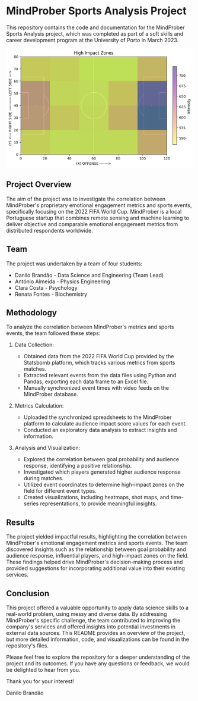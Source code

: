 # MindProber Sports Analysis Project

This repository contains the code and documentation for the MindProber Sports Analysis project, which was completed as part of a soft skills and career development program at the University of Porto in March 2023.

![Impact Heatmap](https://github.com/danilogb/upgrade_challenge/blob/master/images/impact_zones_heatmap.png?raw=true)

## Project Overview

The aim of the project was to investigate the correlation between MindProber's proprietary emotional engagement metrics and sports events, specifically focusing on the 2022 FIFA World Cup. MindProber is a local Portuguese startup that combines remote sensing and machine learning to deliver objective and comparable emotional engagement metrics from distributed respondents worldwide.

## Team

The project was undertaken by a team of four students:

- Danilo Brandão - Data Science and Engineering (Team Lead)
- António Almeida - Physics Engineering
- Clara Costa - Psychology
- Renata Fontes - Biochemistry

## Methodology

To analyze the correlation between MindProber's metrics and sports events, the team followed these steps:

1. Data Collection:
   - Obtained data from the 2022 FIFA World Cup provided by the Statsbomb platform, which tracks various metrics from sports matches.
   - Extracted relevant events from the data files using Python and Pandas, exporting each data frame to an Excel file.
   - Manually synchronized event times with video feeds on the MindProber database.

2. Metrics Calculation:
   - Uploaded the synchronized spreadsheets to the MindProber platform to calculate audience impact score values for each event.
   - Conducted an exploratory data analysis to extract insights and information.

3. Analysis and Visualization:
   - Explored the correlation between goal probability and audience response, identifying a positive relationship.
   - Investigated which players generated higher audience response during matches.
   - Utilized event coordinates to determine high-impact zones on the field for different event types.
   - Created visualizations, including heatmaps, shot maps, and time-series representations, to provide meaningful insights.

## Results

The project yielded impactful results, highlighting the correlation between MindProber's emotional engagement metrics and sports events. The team discovered insights such as the relationship between goal probability and audience response, influential players, and high-impact zones on the field. These findings helped drive MindProber's decision-making process and provided suggestions for incorporating additional value into their existing services.

## Conclusion

This project offered a valuable opportunity to apply data science skills to a real-world problem, using messy and diverse data. By addressing MindProber's specific challenge, the team contributed to improving the company's services and offered insights into potential investments in external data sources. This README provides an overview of the project, but more detailed information, code, and visualizations can be found in the repository's files.

Please feel free to explore the repository for a deeper understanding of the project and its outcomes. If you have any questions or feedback, we would be delighted to hear from you.

Thank you for your interest!

Danilo Brandão